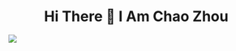<h1 align="center">Hi There 👋 I Am Chao Zhou</h1>

<img src='https://camo.githubusercontent.com/d63d473e728e20a…f676f3d68746d6c35266c6f676f436f6c6f723d7768697465'/>

<!--
**StudentCZ/StudentCZ** is a ✨ _special_ ✨ repository because its `README.md` (this file) appears on your GitHub profile.

Here are some ideas to get you started:

- 🔭 I’m currently working on ...
- 🌱 I’m currently learning ...
- 👯 I’m looking to collaborate on ...
- 🤔 I’m looking for help with ...
- 💬 Ask me about ...
- 📫 How to reach me: ...
- 😄 Pronouns: ...
- ⚡ Fun fact: ...
-->

